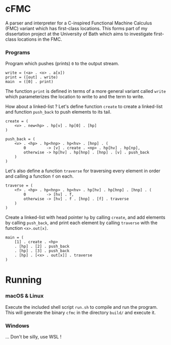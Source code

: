 # cFMC

A parser and interpreter for a C-inspired Functional Machine Calculus (FMC) variant which has first-class locations. This forms part of my dissertation project at the University of Bath which aims to investigate first-class locations in the FMC.


### Programs

Program which pushes (prints) `0` to the output stream. 

```
write = (<a> . <x> . a[x])
print = ([out] . write)
main  = ([0] . print)
```

The function `print` is defined in terms of a more general variant called `write` which parameterizes the location to write to and the term to write.

How about a linked-list ? Let's define function `create` to create a linked-list and function `push_back` to push elements to its tail.

```
create = (
    <v> . new<hp> . hp[v] . hp[0] . [hp]
)

push_back = (
    <v> . <hp> . hp<hnp> . hp<hv> . [hnp] . (
        0         -> [v] . create . <np> . hp[hv] . hp[np],
        otherwise -> hp[hv] . hp[hnp] . [hnp] . [v] . push_back
    )
)
```

Let's also define a function `traverse` for traversing every element in order and calling a function `f` on each.

```
traverse = (
    <f> . <hp> . hp<hnp> . hp<hv> . hp[hv] . hp[hnp] . [hnp] . (
        0         -> [hv] . f,
        otherwise -> [hv] . f . [hnp] . [f] . traverse
    )
)
```

Create a linked-list with head pointer `hp` by calling `create`, and add elements by calling `push_back`, and print each element by calling `traverse` with the function `<x>.out[x]`.

```
main = (
    [1] . create . <hp>
    . [hp] . [2] . push_back
    . [hp] . [3] . push_back
    . [hp] . [<x> . out[x]] . traverse
)
```

# Running

### macOS & Linux

Execute the included shell script `run.sh` to compile and run the program. This will generate the binary `cfmc` in the directory `build/` and execute it.

### Windows

... Don't be silly, use WSL !
